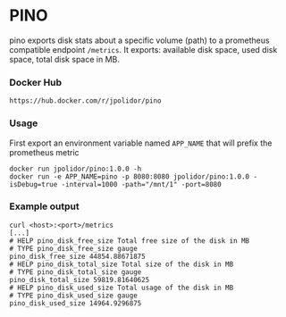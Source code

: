 # PINO

pino exports disk stats about a specific volume (path) to a prometheus compatible endpoint ``` /metrics ```.
It exports: available disk space, used disk space, total disk space in MB.

### Docker Hub

```
https://hub.docker.com/r/jpolidor/pino 
```

### Usage

First export an environment variable named ```APP_NAME``` that will prefix the prometheus metric

```
docker run jpolidor/pino:1.0.0 -h
docker run -e APP_NAME=pino -p 8080:8080 jpolidor/pino:1.0.0 -isDebug=true -interval=1000 -path="/mnt/1" -port=8080 

```
### Example output 

```
curl <host>:<port>/metrics
[...]
# HELP pino_disk_free_size Total free size of the disk in MB
# TYPE pino_disk_free_size gauge
pino_disk_free_size 44854.88671875
# HELP pino_disk_total_size Total size of the disk in MB
# TYPE pino_disk_total_size gauge
pino_disk_total_size 59819.81640625
# HELP pino_disk_used_size Total usage of the disk in MB
# TYPE pino_disk_used_size gauge
pino_disk_used_size 14964.9296875
```
